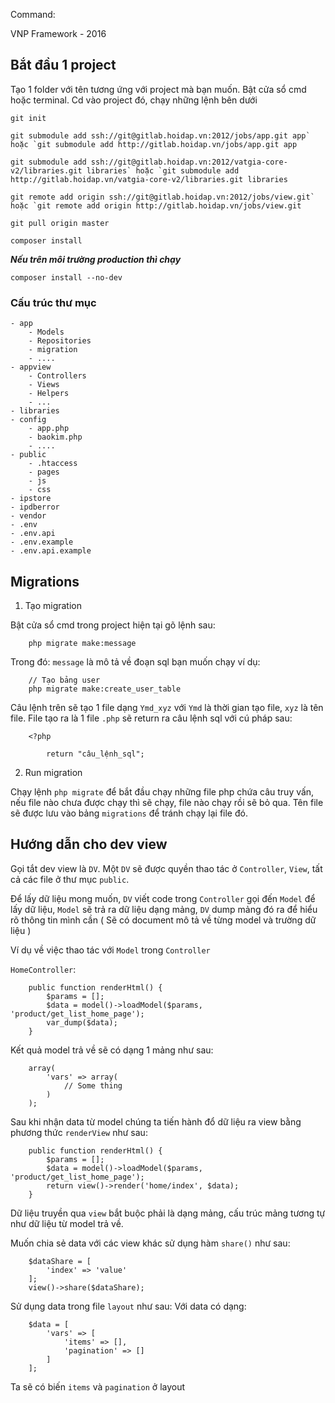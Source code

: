 Command:

VNP Framework - 2016

## Bắt đầu 1 project

Tạo 1 folder với tên tương ứng với project mà bạn muốn. Bật cửa sổ cmd hoặc terminal. Cd vào project đó, chạy những lệnh bên dưới

    git init
    
    git submodule add ssh://git@gitlab.hoidap.vn:2012/jobs/app.git app` hoặc `git submodule add http://gitlab.hoidap.vn/jobs/app.git app

    git submodule add ssh://git@gitlab.hoidap.vn:2012/vatgia-core-v2/libraries.git libraries` hoặc `git submodule add http://gitlab.hoidap.vn/vatgia-core-v2/libraries.git libraries

    git remote add origin ssh://git@gitlab.hoidap.vn:2012/jobs/view.git` hoặc `git remote add origin http://gitlab.hoidap.vn/jobs/view.git

    git pull origin master

    composer install

**_Nếu trên môi trường production thì chạy_**

    
    composer install --no-dev

### Cấu trúc thư mục

```
- app
    - Models
    - Repositories
    - migration
    - ....
- appview
    - Controllers
    - Views
    - Helpers
    - ...
- libraries
- config
    - app.php
    - baokim.php
    - ....
- public
    - .htaccess
    - pages
    - js
    - css
- ipstore
- ipdberror
- vendor
- .env
- .env.api
- .env.example
- .env.api.example
```

## Migrations

1. Tạo migration

Bật cửa sổ cmd trong project hiện tại gõ lệnh sau:

        php migrate make:message

Trong đó: `message` là mô tả về đoạn sql bạn muốn chạy ví dụ:

        // Tạo bảng user
        php migrate make:create_user_table

Câu lệnh trên sẽ tạo 1 file dạng `Ymd_xyz` với `Ymd` là thời gian tạo file, `xyz` là tên file. File tạo ra là 1 file `.php` sẽ return ra câu lệnh sql với cú pháp sau:

        <?php

            return "câu_lệnh_sql";

2. Run migration

Chạy lệnh `php migrate` để bắt đầu chạy những file php chứa câu truy vấn, nếu file nào chưa được chạy thì sẽ chạy, file nào chạy rồi sẽ bỏ qua. Tên file sẽ được lưu vào bảng `migrations` để tránh chạy lại file đó.


## Hướng dẫn cho dev view

Gọi tắt dev view là `DV`. Một `DV` sẽ được quyền thao tác ở `Controller`, `View`, tất cả các file ở thư mục `public`.

Để lấy dữ liệu mong muốn, `DV` viết code trong `Controller` gọi đến `Model` để lấy dữ liệu, `Model` sẽ trả ra dữ liệu dạng mảng, `DV` dump mảng đó ra để hiểu rõ thông tin mình cần ( Sẽ có document mô tả về từng model và trường dữ liệu )

Ví dụ về việc thao tác với `Model` trong `Controller`

`HomeController`:

        public function renderHtml() {
            $params = [];
            $data = model()->loadModel($params, 'product/get_list_home_page');
            var_dump($data);
        }

Kết quả model trả về sẽ có dạng 1 mảng như sau:

        array(
            'vars' => array(
                // Some thing
            )
        );

Sau khi nhận data từ model chúng ta tiến hành đổ dữ liệu ra view bằng phương thức `renderView` như sau:

        public function renderHtml() {
            $params = [];
            $data = model()->loadModel($params, 'product/get_list_home_page');
            return view()->render('home/index', $data);
        }

Dữ liệu truyền qua `view` bắt buộc phải là dạng mảng, cấu trúc mảng tương tự như dữ liệu từ model trả về.

Muốn chia sẻ data với các view khác sử dụng hàm `share()` như sau:


        $dataShare = [
            'index' => 'value'
        ];
        view()->share($dataShare);
        
Sử dụng data trong file `layout` như sau:
Với data có dạng:

        $data = [
            'vars' => [
                'items' => [],
                'pagination' => []
            ]
        ];
        
Ta sẽ có biến `items` và `pagination` ở layout